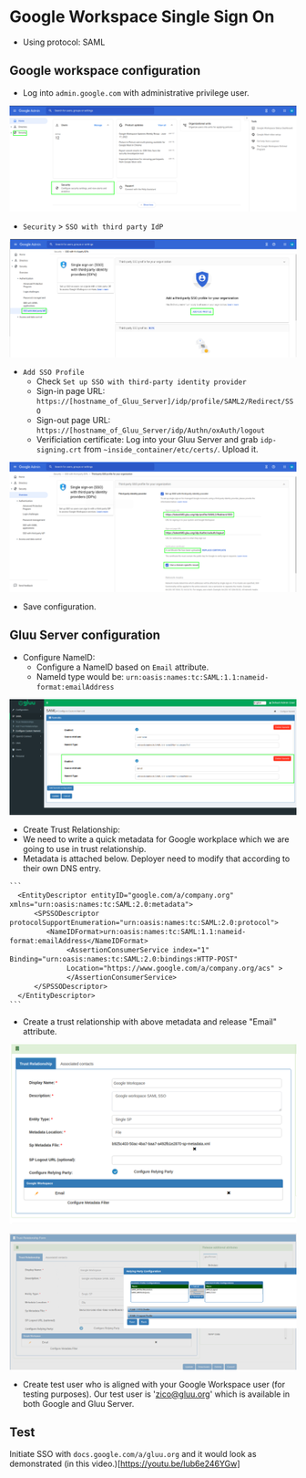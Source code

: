 # Google Workspace Single Sign On

  - Using protocol: SAML 

## Google workspace configuration

 - Log into `admin.google.com` with administrative privilege user.
 
![image](../../img/integration/GWorkspace_gluu44_admin_panel.png)

 - `Security` > `SSO with third party IdP` 
 
![image](../../img/integration/GWorkspace_gluu44_security.png)

 - `Add SSO Profile`
   - Check `Set up SSO with third-party identity provider`
   - Sign-in page URL: `https://[hostname_of_Gluu_Server]/idp/profile/SAML2/Redirect/SSO`
   - Sign-out page URL: `https://[hostname_of_Gluu_Server/idp/Authn/oxAuth/logout`
   - Verificiation certificate: Log into your Gluu Server and grab `idp-signing.crt` from `~inside_container/etc/certs/`. Upload it.
    
 ![image](../../img/integration/GWorkspace_gluu44_IDP_config.png)
 
 - Save configuration. 
  
## Gluu Server configuration

 - Configure NameID:  
   - Configure a NameID based on `Email` attribute. 
   - NameId type would be: `urn:oasis:names:tc:SAML:1.1:nameid-format:emailAddress`
    
![image](../../img/integration/GWorkspace_gluu44_nameid.png)

  - Create Trust Relationship: 
   - We need to write a quick metadata for Google workplace which we are going to use in trust relationship. 
   - Metadata is attached below. Deployer need to modify that according to their own DNS entry. 

    ```
      <EntityDescriptor entityID="google.com/a/company.org" xmlns="urn:oasis:names:tc:SAML:2.0:metadata">
          <SPSSODescriptor protocolSupportEnumeration="urn:oasis:names:tc:SAML:2.0:protocol">
             <NameIDFormat>urn:oasis:names:tc:SAML:1.1:nameid-format:emailAddress</NameIDFormat>
                  <AssertionConsumerService index="1" Binding="urn:oasis:names:tc:SAML:2.0:bindings:HTTP-POST"
                  Location="https://www.google.com/a/company.org/acs" >
                  </AssertionConsumerService>
          </SPSSODescriptor>
      </EntityDescriptor>
    ```
     
   - Create a trust relationship with above metadata and release "Email" attribute. 
 
![image](../../img/integration/GWorkspace_gluu44_TR_config.png)

![image](../../img/integration/GWorkspace_gluu44_RP_config.png)

  - Create test user who is aligned with your Google Workspace user (for testing purposes). Our test user is 'zico@gluu.org' which is available in both Google and Gluu Server. 

## Test

Initiate SSO with `docs.google.com/a/gluu.org` and it would look as demonstrated (in this video.)[https://youtu.be/Iub6e246YGw]
